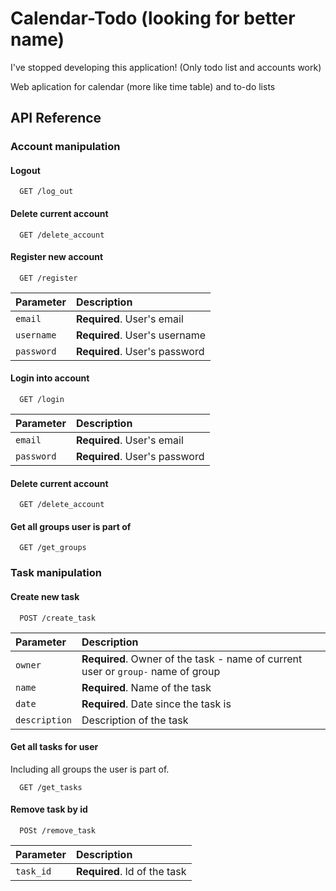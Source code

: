# Calendar-Todo (looking for better name)

I've stopped developing this application! (Only todo list and accounts work)

Web aplication for calendar (more like time table) and to-do lists

## API Reference

### Account manipulation

#### Logout

```http
  GET /log_out
```

#### Delete current account

```http
  GET /delete_account
```

#### Register new account

```http
  GET /register
```

| Parameter  | Description                   |
| :--------- | :---------------------------- |
| `email`    | **Required**. User's email    |
| `username` | **Required**. User's username |
| `password` | **Required**. User's password |

#### Login into account

```http
  GET /login
```

| Parameter  | Description                   |
| :--------- | :---------------------------- |
| `email`    | **Required**. User's email    |
| `password` | **Required**. User's password |

#### Delete current account

```http
  GET /delete_account
```

#### Get all groups user is part of

```http
  GET /get_groups
```

### Task manipulation

#### Create new task

```http
  POST /create_task
```

| Parameter     | Description                                                                      |
| :------------ | :------------------------------------------------------------------------------- |
| `owner`       | **Required**. Owner of the task - name of current user or `group-` name of group |
| `name`        | **Required**. Name of the task                                                   |
| `date`        | **Required**. Date since the task is                                             |
| `description` | Description of the task                                                          |

#### Get all tasks for user

Including all groups the user is part of.

```http
  GET /get_tasks
```

#### Remove task by id

```http
  POSt /remove_task
```

| Parameter | Description                  |
| :-------- | :--------------------------- |
| `task_id` | **Required**. Id of the task |

